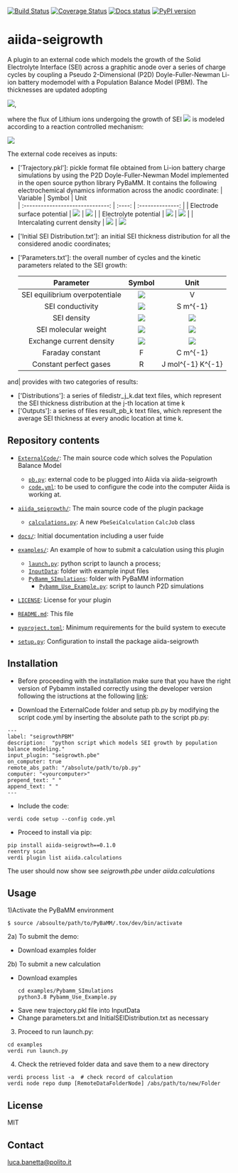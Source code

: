 [![Build Status][ci-badge]][ci-link]
[![Coverage Status][cov-badge]][cov-link]
[![Docs status][docs-badge]][docs-link]
[![PyPI version][pypi-badge]][pypi-link]

# aiida-seigrowth

 A plugin to an external code which models the growth of the Solid Electrolyte Interface (SEI) across a graphitic anode over a series of charge cycles by coupling a Pseudo 2-Dimensional (P2D) Doyle-Fuller-Newman Li-ion battery modemodel with a Population Balance Model (PBM). The thicknesses are updated adopting
 
<img src="https://latex.codecogs.com/svg.image?\frac{\mathrm{d}&space;\delta}{\mathrm{d}&space;t}&space;=&space;\frac{J_{SEI}&space;\&space;MW_{SEI}}{\rho_{SEI}}" />,

where the flux of Lithium ions undergoing the growth of SEI <img src="https://latex.codecogs.com/svg.image?J_{SEI}" /> is modeled according to a reaction controlled mechanism:

<img src="https://latex.codecogs.com/svg.image?J_{SEI}&space;=&space;i_0&space;\exp{\left&space;(&space;\frac{\alpha&space;F&space;(\phi_s&space;-&space;\phi_e&space;-&space;U_{SEI}&space;-&space;i_{tot}\delta&space;/\sigma_{SEI})}{R&space;T}&space;\right&space;)}" />

The external code receives as inputs:
* ['Trajectory.pkl']: pickle format file obtained from Li-ion battery charge simulations by using the P2D Doyle-Fuller-Newman Model implemented in the open source python library PyBaMM. It contains the following electrochemical dynamics information across the anodic coordinate:
  | Variable                        | Symbol | Unit   
  | :------------------------------: | :----: | :--------------: |
  |  Electrode surface potential  | <img src="https://latex.codecogs.com/svg.image?\phi_s" />   |   <img src="https://latex.codecogs.com/svg.image?V" />              |
  |  Electrolyte potential               | <img src="https://latex.codecogs.com/svg.image?\phi_e" /> |   <img src="https://latex.codecogs.com/svg.image?V" />        |
  |  Intercalating current density |  <img src="https://latex.codecogs.com/svg.image?i_{tot}" />        | <img src="https://latex.codecogs.com/svg.image?A&space;\&space;m^{-2}&space;" />
  
* ['Initial SEI Distribution.txt']: an initial SEI thickness distribution for all the considered anodic coordinates;
* ['Parameters.txt']: the overall number of cycles and the kinetic parameters related to the SEI growth:

  | Parameter                        | Symbol | Unit   
  | :------------------------------: | :----: | :--------------: |
  |   SEI equilibrium overpotentiale  | <img src="https://latex.codecogs.com/svg.image?U_{SEI}" />      |   V              |
  |   SEI conductivity               | <img src="https://latex.codecogs.com/svg.image?\sigma_{SEI}" /> |   S m^{-1}       |
  |   SEI density                    | <img src="https://latex.codecogs.com/svg.image?\rho_{SEI}" />   | <img src="https://latex.codecogs.com/svg.image?kg&space;\&space;m^{-3}&space;" />        |
  |   SEI molecular weight           | <img src="https://latex.codecogs.com/svg.image?MW_{SEI}" />     | <img src="https://latex.codecogs.com/svg.image?kg&space;\&space;m^{-3}&space;" />     |
  |   Exchange current density       | <img src="https://latex.codecogs.com/svg.image?i_{0}" />        | <img src="https://latex.codecogs.com/svg.image?A&space;\&space;m^{-2}&space;" />         |
  |   Faraday constant               | F      | C m^{-1}         |
  |   Constant perfect gases         | R      | J mol^{-1} K^{-1}|
  
and| provides with two categories of results:
* ['Distributions']: a series of filedistr_j_k.dat text files, which represent the SEI thickness distribution at the j-th location at time k
* ['Outputs']:  a series of files result_pb_k text files, which represent the average SEI thickness at every anodic location at time k.

## Repository contents
* [`ExternalCode/`](ExternalCode/): The main source code which solves the Population Balance Model
  * [`pb.py`](ExternalCode/pb.py): external code to be plugged into Aiida via aiida-seigrowth
  * [`code.yml`](ExternalCode/code.yml): to be used to configure the code into the computer Aiida is working at. 
* [`aiida_seigrowth/`](aiida_seigrowth/): The main source code of the plugin package
  * [`calculations.py`](aiida_seigrowth/calculations.py): A new `PbeSeiCalculation` `CalcJob` class
* [`docs/`](docs/): Initial documentation including a user fuide
* [`examples/`](examples/): An example of how to submit a calculation using this plugin
  * [`launch.py`](examples/launch.py): python script to launch a process;
  * [`InputData`](examples/InputData.py): folder with example input files
  * [`PyBamm_SImulations`](examples/PyBamm_SImulations): folder with PyBaMM information
    * [`Pybamm_Use_Example.py`](examples/PyBamm_SImulations/Pybamm_Use_Example.py): script to launch P2D simulations
  
* [`LICENSE`](LICENSE): License for your plugin
* [`README.md`](README.md): This file
* [`pyproject.toml`](pyproject.toml): Minimum requirements for the build system to execute
* [`setup.py`](setup.py): Configuration to install the package aiida-seigrowth

## Installation
 * Before proceeding with the installation make sure that you have the right version of Pybamm installed correctly using the developer version following the istructions at the following [link](https://pybamm.readthedocs.io/en/latest/install/install-from-source.html):

 * Download the ExternalCode folder and setup pb.py by modifying the script code.yml by inserting the absolute path to the script pb.py:
```
---
label: "seigrowthPBM"
description:  "python script which models SEI growth by population balance modeling."
input_plugin: "seigrowth.pbe"
on_computer: true
remote_abs_path: "/absolute/path/to/pb.py"
computer: "<yourcomputer>"
prepend_text: " "
append_text: " "
---
```

 * Include the code:
```
verdi code setup --config code.yml
```

 * Proceed to install via pip: 
```
pip install aiida-seigrowth==0.1.0
reentry scan
verdi plugin list aiida.calculations  
```
The user should now show see *seigrowth.pbe* under *aiida.calculations*
## Usage


1)Activate the PyBaMM environment 
```
$ source /absoulte/path/to/PyBaMM/.tox/dev/bin/activate
```
2a) To submit the demo:

   * Download examples folder
   
2b) To submit a new calculation 
   * Download examples
     ```
     cd examples/Pybamm_SImulations
     python3.8 Pybamm_Use_Example.py
     ```   
   * Save new trajectory.pkl file into InputData
   * Change parameters.txt and InitialSEIDistribution.txt as necessary
   
3) Proceed to run launch.py:
```
cd examples
verdi run launch.py
```
4) Check the retrieved folder data and save them to a new directory
  ```
  verdi process list -a  # check record of calculation
  verdi node repo dump [RemoteDataFolderNode] /abs/path/to/new/Folder
```
## License

MIT
## Contact

luca.banetta@polito.it

[ci-badge]: https://github.com/lucabanetta/aiida-seigrowth/workflows/ci/badge.svg?branch=master
[ci-link]: https://github.com/lucabanetta/aiida-seigrowth/actions
[cov-badge]: https://coveralls.io/repos/github/lucabanetta/aiida-seigrowth/badge.svg?branch=master
[cov-link]: https://coveralls.io/github/lucabanetta/aiida-seigrowth?branch=master
[docs-badge]: https://readthedocs.org/projects/aiida-seigrowth/badge
[docs-link]: http://aiida-seigrowth.readthedocs.io/
[pypi-badge]: https://badge.fury.io/py/aiida-seigrowth.svg
[pypi-link]: https://badge.fury.io/py/aiida-seigrowth
